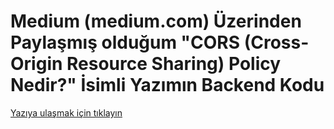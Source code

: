# Medium (medium.com) Üzerinden Paylaşmış olduğum "CORS (Cross-Origin Resource Sharing) Policy Nedir?" İsimli Yazımın Backend Kodu

[Yazıya ulaşmak için tıklayın](https://metinalniacik.medium.com/cors-cross-origin-resource-sharing-hatas%C4%B1-926cefda5ae9)
